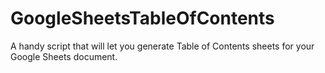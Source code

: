 # GoogleSheetsTableOfContents
A handy script that will let you generate Table of Contents sheets for your Google Sheets document.
